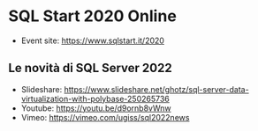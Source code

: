 # SQL Start 2020 Online
- Event site: https://www.sqlstart.it/2020
## Le novità di SQL Server 2022
- Slideshare: https://www.slideshare.net/ghotz/sql-server-data-virtualization-with-polybase-250265736
- Youtube: https://youtu.be/d9ornb8vWnw
- Vimeo: https://vimeo.com/ugiss/sql2022news
